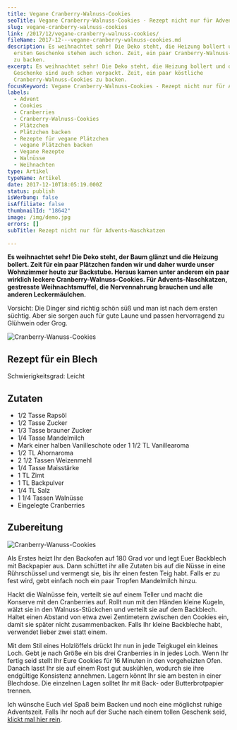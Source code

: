 ```yaml
---
title: Vegane Cranberry-Walnuss-Cookies
seoTitle: Vegane Cranberry-Walnuss-Cookies - Rezept nicht nur für Advents-Naschkatzen
slug: vegane-cranberry-walnuss-cookies
link: /2017/12/vegane-cranberry-walnuss-cookies/
fileName: 2017-12---vegane-cranberry-walnuss-cookies.md
description: Es weihnachtet sehr! Die Deko steht, die Heizung bollert und die
  ersten Geschenke stehen auch schon. Zeit, ein paar Cranberry-Walnuss-Cookies
  zu backen.
excerpt: Es weihnachtet sehr! Die Deko steht, die Heizung bollert und die ersten
  Geschenke sind auch schon verpackt. Zeit, ein paar köstliche
  Cranberry-Walnuss-Cookies zu backen.
focusKeyword: Vegane Cranberry-Walnuss-Cookies - Rezept nicht nur für Advents-Naschkatzen
labels:
  - Advent
  - Cookies
  - Cranberries
  - Cranberry-Walnuss-Cookies
  - Plätzchen
  - Plätzchen backen
  - Rezepte für vegane Plätzchen
  - vegane Plätzchen backen
  - Vegane Rezepte
  - Walnüsse
  - Weihnachten
type: Artikel
typeName: Artikel
date: 2017-12-10T18:05:19.000Z
status: publish
isWerbung: false
isAffiliate: false
thumbnailId: "18642"
image: /img/demo.jpg
errors: []
subTitle: Rezept nicht nur für Advents-Naschkatzen
  
---
```


**Es weihnachtet sehr! Die Deko steht, der Baum glänzt und die Heizung bollert.
Zeit für ein paar Plätzchen fanden wir und daher wurde unser Wohnzimmer heute
zur Backstube. Heraus kamen unter anderem ein paar wirklich leckere
Cranberry-Walnuss-Cookies. Für Advents-Naschkatzen, gestresste Weihnachtsmuffel,
die Nervennahrung brauchen und alle anderen Leckermäulchen.**

Vorsicht: Die Dinger sind richtig schön süß und man ist nach dem ersten süchtig.
Aber sie sorgen auch für gute Laune und passen hervorragend zu Glühwein oder
Grog.

![Cranberry-Wanuss-Cookies](http://cardamonchai.com/wp-content/uploads/2017/12/Kalender-2-von-3-300x400.jpg "So sehen die Cranberry-Wanuss-Cookies vor dem Backen aus.")

## Rezept für ein Blech

Schwierigkeitsgrad: Leicht

## Zutaten

- 1/2 Tasse Rapsöl
- 1/2 Tasse Zucker
- 1/3 Tasse brauner Zucker
- 1/4 Tasse Mandelmilch
- Mark einer halben Vanilleschote oder 1 1/2 TL Vanillearoma
- 1/2 TL Ahornaroma
- 2 1/2 Tassen Weizenmehl
- 1/4 Tasse Maisstärke
- 1 TL Zimt
- 1 TL Backpulver
- 1/4 TL Salz
- 1 1/4 Tassen Walnüsse
- Eingelegte Cranberries

## Zubereitung

![Cranberry-Wanuss-Cookies](http://cardamonchai.com/wp-content/uploads/2017/12/Kalender-1-von-3-300x400.jpg "Die Deko steht.")

Als Erstes heizt Ihr den Backofen auf 180 Grad vor und legt Euer Backblech mit
Backpapier aus. Dann schüttet ihr alle Zutaten bis auf die Nüsse in eine
Rührschüssel und vermengt sie, bis ihr einen festen Teig habt. Falls er zu fest
wird, gebt einfach noch ein paar Tropfen Mandelmilch hinzu.

Hackt die Walnüsse fein, verteilt sie auf einem Teller und macht die Konserve
mit den Cranberries auf. Rollt nun mit den Händen kleine Kugeln, wälzt sie in
den Walnuss-Stückchen und verteilt sie auf dem Backblech. Haltet einen Abstand
von etwa zwei Zentimetern zwischen den Cookies ein, damit sie später nicht
zusammenbacken. Falls Ihr kleine Backbleche habt, verwendet lieber zwei statt
einem.

Mit dem Stil eines Holzlöffels drückt Ihr nun in jede Teigkugel ein kleines
Loch. Gebt je nach Größe ein bis drei Cranberries in in jedes Loch. Wenn Ihr
fertig seid stellt Ihr Eure Cookies für 16 Minuten in den vorgeheizten Ofen.
Danach lasst Ihr sie auf einem Rost gut auskühlen, wodurch sie ihre endgültige
Konsistenz annehmen. Lagern könnt Ihr sie am besten in einer Blechdose. Die
einzelnen Lagen solltet Ihr mit Back- oder Butterbrotpapier trennen.

Ich wünsche Euch viel Spaß beim Backen und noch eine möglichst ruhige
Adventszeit. Falls Ihr noch auf der Suche nach einem tollen Geschenk seid,
[klickt mal hier rein](/2017/11/kartenmacherei/).

&nbsp;

&nbsp;

  